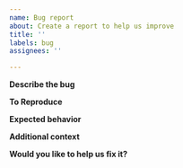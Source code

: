 ```yaml
---
name: Bug report
about: Create a report to help us improve
title: ''
labels: bug
assignees: ''

---
```


**Describe the bug**
<!---
A clear and concise description of what the bug is.
-->

**To Reproduce**
<!---
Provide a link to a [Colab Notebook](https://research.google.com/colaboratory/), which reproduces the bug.
-->

**Expected behavior**
<!---
A clear and concise description of what you expected to happen.
-->

**Additional context**
<!---
Add any other context about the problem here.
-->

**Would you like to help us fix it?**
